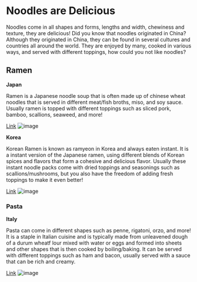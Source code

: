 # Noodles are Delicious

Noodles come in all shapes and forms, lengths and width, chewiness and texture, they are delicious! Did you know that noodles originated in China? Although they originated in China, they can be found in several cultures and countries all around the world. They are enjoyed by many, cooked in various ways, and served with different toppings, how could you not like noodles?

## Ramen

**Japan**

Ramen is a Japanese noodle soup that is often made up of chinese wheat noodles that is served in different meat/fish broths, miso, and soy sauce. Usually ramen is topped with different toppings such as sliced pork, bamboo, scallions, seaweed, and more!

[Link](https://www.google.com/url?sa=i&url=https%3A%2F%2Fen.wikipedia.org%2Fwiki%2FRamen&psig=AOvVaw1oOQGTK0u9ZdEQpFN-DsC5&ust=1602531545240000&source=images&cd=vfe&ved=0CAIQjRxqFwoTCLidyLClrewCFQAAAAAdAAAAABAD)
![image](https://upload.wikimedia.org/wikipedia/commons/thumb/d/dc/Shoyu_Ramen.jpg/1200px-Shoyu_Ramen.jpg)

**Korea**

Korean Ramen is known as ramyeon in Korea and always eaten instant. It is a instant version of the Japanese ramen, using different blends of Korean spices and flavors that form a cohesive and delicious flavor. Usually these instant noodle packs come with dried toppings and seasonings such as scallions/mushrooms, but you also have the freedom of adding fresh toppings to make it even better!

[Link](https://www.google.com/url?sa=i&url=https%3A%2F%2Fsharedappetite.com%2Frecipes%2Fspicy-korean-kimchi-ramen%2F&psig=AOvVaw1HSGVpxH01i6o0XVqKGKfP&ust=1602531854992000&source=images&cd=vfe&ved=0CAIQjRxqFwoTCKCBlcKmrewCFQAAAAAdAAAAABAE)
![image](https://sharedappetite.com/wp-content/uploads/2015/10/quick-easy-korean-kimchi-ramen-5-copy.jpg)

### Pasta

**Italy**

Pasta can come in different shapes such as penne, rigatoni, orzo, and more! It is a staple in Italian cuisine and is typically made from unleavened dough of a durum wheatf lour mixed with water or eggs and formed into sheets and other shapes that is then cooked by boiling/baking. It can be served with different toppings such as ham and bacon, usually served with a sauce that can be rich and creamy.

[Link](https://www.google.com/url?sa=i&url=https%3A%2F%2Fwww.eataly.com%2Fus_en%2Fmagazine%2Feataly-recipes%2Fitalian-pasta-recipes%2F&psig=AOvVaw2OCESK7UqnpZDof_Hi_pds&ust=1602532321788000&source=images&cd=vfe&ved=0CAIQjRxqFwoTCPj8xqSorewCFQAAAAAdAAAAABAD)
![image](https://www.eataly.com/wp/wp-content/uploads/2017/11/tagliatelle-al-ragu-pasta-web.jpg)



